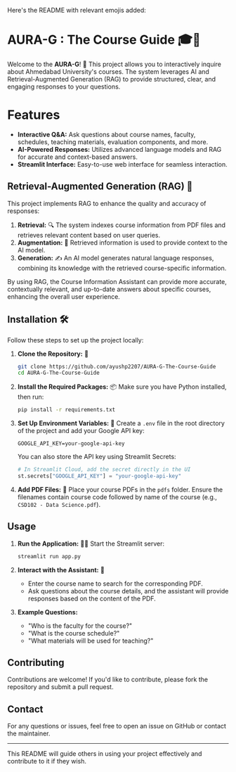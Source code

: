 Here's the README with relevant emojis added:

# AURA-G : The Course Guide 🎓💬

Welcome to the **AURA-G**! 🚀 This project allows you to interactively inquire about Ahmedabad University's courses. The system leverages AI and Retrieval-Augmented Generation (RAG) to provide structured, clear, and engaging responses to your questions.

# Features 

* **Interactive Q&A:** Ask questions about course names, faculty, schedules, teaching materials, evaluation components, and more.
* **AI-Powered Responses:** Utilizes advanced language models and RAG for accurate and context-based answers.
* **Streamlit Interface:**  Easy-to-use web interface for seamless interaction.

## Retrieval-Augmented Generation (RAG) 🧠

This project implements RAG to enhance the quality and accuracy of responses:

1. **Retrieval:** 🔍 The system indexes course information from PDF files and retrieves relevant content based on user queries.
2. **Augmentation:** 🔗 Retrieved information is used to provide context to the AI model.
3. **Generation:** ✍️ An AI model generates natural language responses, combining its knowledge with the retrieved course-specific information.

By using RAG, the Course Information Assistant can provide more accurate, contextually relevant, and up-to-date answers about specific courses, enhancing the overall user experience.

## Installation 🛠️

Follow these steps to set up the project locally:

1. **Clone the Repository:** 📂
    ```bash
    git clone https://github.com/ayushp2207/AURA-G-The-Course-Guide
    cd AURA-G-The-Course-Guide
    ```

2. **Install the Required Packages:** 📦
    Make sure you have Python installed, then run:
    ```bash
    pip install -r requirements.txt
    ```

3. **Set Up Environment Variables:** 🔑
    Create a `.env` file in the root directory of the project and add your Google API key:
    ```
    GOOGLE_API_KEY=your-google-api-key
    ```
    You can also store the API key using Streamlit Secrets:
    ```python
    # In Streamlit Cloud, add the secret directly in the UI
    st.secrets["GOOGLE_API_KEY"] = "your-google-api-key"
    ```

4. **Add PDF Files:** 📄
    Place your course PDFs in the `pdfs` folder. Ensure the filenames contain course code followed by name of the course (e.g., `CSD102 - Data Science.pdf`).

## Usage 

1. **Run the Application:** 🏃‍♂️
    Start the Streamlit server:
    ```bash
    streamlit run app.py
    ```

2. **Interact with the Assistant:** 💬
    - Enter the course name to search for the corresponding PDF.
    - Ask questions about the course details, and the assistant will provide responses based on the content of the PDF.

3. **Example Questions:** 
    - "Who is the faculty for the course?"
    - "What is the course schedule?"
    - "What materials will be used for teaching?"

## Contributing 

Contributions are welcome! If you'd like to contribute, please fork the repository and submit a pull request.

## Contact 

For any questions or issues, feel free to open an issue on GitHub or contact the maintainer.

---

This README will guide others in using your project effectively and contribute to it if they wish.
